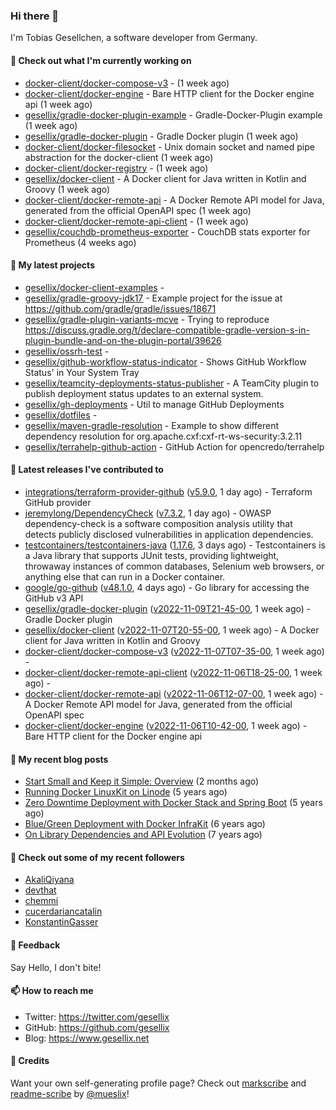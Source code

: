 ### Hi there 👋

I'm Tobias Gesellchen, a software developer from Germany.

#### 👷 Check out what I'm currently working on

- [docker-client/docker-compose-v3](https://github.com/docker-client/docker-compose-v3) -  (1 week ago)
- [docker-client/docker-engine](https://github.com/docker-client/docker-engine) - Bare HTTP client for the Docker engine api (1 week ago)
- [gesellix/gradle-docker-plugin-example](https://github.com/gesellix/gradle-docker-plugin-example) - Gradle-Docker-Plugin example (1 week ago)
- [gesellix/gradle-docker-plugin](https://github.com/gesellix/gradle-docker-plugin) - Gradle Docker plugin (1 week ago)
- [docker-client/docker-filesocket](https://github.com/docker-client/docker-filesocket) - Unix domain socket and named pipe abstraction for the docker-client (1 week ago)
- [docker-client/docker-registry](https://github.com/docker-client/docker-registry) -  (1 week ago)
- [gesellix/docker-client](https://github.com/gesellix/docker-client) - A Docker client for Java written in Kotlin and Groovy (1 week ago)
- [docker-client/docker-remote-api](https://github.com/docker-client/docker-remote-api) - A Docker Remote API model for Java, generated from the official OpenAPI spec (1 week ago)
- [docker-client/docker-remote-api-client](https://github.com/docker-client/docker-remote-api-client) -  (1 week ago)
- [gesellix/couchdb-prometheus-exporter](https://github.com/gesellix/couchdb-prometheus-exporter) - CouchDB stats exporter for Prometheus (4 weeks ago)

#### 🌱 My latest projects

- [gesellix/docker-client-examples](https://github.com/gesellix/docker-client-examples) - 
- [gesellix/gradle-groovy-jdk17](https://github.com/gesellix/gradle-groovy-jdk17) - Example project for the issue at https://github.com/gradle/gradle/issues/18671
- [gesellix/gradle-plugin-variants-mcve](https://github.com/gesellix/gradle-plugin-variants-mcve) - Trying to reproduce https://discuss.gradle.org/t/declare-compatible-gradle-version-s-in-plugin-bundle-and-on-the-plugin-portal/39626
- [gesellix/ossrh-test](https://github.com/gesellix/ossrh-test) - 
- [gesellix/github-workflow-status-indicator](https://github.com/gesellix/github-workflow-status-indicator) - Shows GitHub Workflow Status&#39; in Your System Tray
- [gesellix/teamcity-deployments-status-publisher](https://github.com/gesellix/teamcity-deployments-status-publisher) - A TeamCity plugin to publish deployment status updates to an external system.
- [gesellix/gh-deployments](https://github.com/gesellix/gh-deployments) - Util to manage GitHub Deployments
- [gesellix/dotfiles](https://github.com/gesellix/dotfiles) - 
- [gesellix/maven-gradle-resolution](https://github.com/gesellix/maven-gradle-resolution) - Example to show different dependency resolution for org.apache.cxf:cxf-rt-ws-security:3.2.11
- [gesellix/terrahelp-github-action](https://github.com/gesellix/terrahelp-github-action) - GitHub Action for opencredo/terrahelp

#### 🔭 Latest releases I've contributed to

- [integrations/terraform-provider-github](https://github.com/integrations/terraform-provider-github) ([v5.9.0](https://github.com/integrations/terraform-provider-github/releases/tag/v5.9.0), 1 day ago) - Terraform GitHub provider
- [jeremylong/DependencyCheck](https://github.com/jeremylong/DependencyCheck) ([v7.3.2](https://github.com/jeremylong/DependencyCheck/releases/tag/v7.3.2), 1 day ago) - OWASP dependency-check is a software composition analysis utility that detects publicly disclosed vulnerabilities in application dependencies.
- [testcontainers/testcontainers-java](https://github.com/testcontainers/testcontainers-java) ([1.17.6](https://github.com/testcontainers/testcontainers-java/releases/tag/1.17.6), 3 days ago) - Testcontainers is a Java library that supports JUnit tests, providing lightweight, throwaway instances of common databases, Selenium web browsers, or anything else that can run in a Docker container.
- [google/go-github](https://github.com/google/go-github) ([v48.1.0](https://github.com/google/go-github/releases/tag/v48.1.0), 4 days ago) - Go library for accessing the GitHub v3 API
- [gesellix/gradle-docker-plugin](https://github.com/gesellix/gradle-docker-plugin) ([v2022-11-09T21-45-00](https://github.com/gesellix/gradle-docker-plugin/releases/tag/v2022-11-09T21-45-00), 1 week ago) - Gradle Docker plugin
- [gesellix/docker-client](https://github.com/gesellix/docker-client) ([v2022-11-07T20-55-00](https://github.com/gesellix/docker-client/releases/tag/v2022-11-07T20-55-00), 1 week ago) - A Docker client for Java written in Kotlin and Groovy
- [docker-client/docker-compose-v3](https://github.com/docker-client/docker-compose-v3) ([v2022-11-07T07-35-00](https://github.com/docker-client/docker-compose-v3/releases/tag/v2022-11-07T07-35-00), 1 week ago) - 
- [docker-client/docker-remote-api-client](https://github.com/docker-client/docker-remote-api-client) ([v2022-11-06T18-25-00](https://github.com/docker-client/docker-remote-api-client/releases/tag/v2022-11-06T18-25-00), 1 week ago) - 
- [docker-client/docker-remote-api](https://github.com/docker-client/docker-remote-api) ([v2022-11-06T12-07-00](https://github.com/docker-client/docker-remote-api/releases/tag/v2022-11-06T12-07-00), 1 week ago) - A Docker Remote API model for Java, generated from the official OpenAPI spec
- [docker-client/docker-engine](https://github.com/docker-client/docker-engine) ([v2022-11-06T10-42-00](https://github.com/docker-client/docker-engine/releases/tag/v2022-11-06T10-42-00), 1 week ago) - Bare HTTP client for the Docker engine api

#### 📜 My recent blog posts

- [Start Small and Keep it Simple: Overview](https://www.gesellix.net/post/start-small-keep-it-simple-overview/) (2 months ago)
- [Running Docker LinuxKit on Linode](https://www.gesellix.net/post/running-docker-linuxkit-on-linode/) (5 years ago)
- [Zero Downtime Deployment with Docker Stack and Spring Boot](https://www.gesellix.net/post/zero-downtime-deployment-with-docker-stack-and-spring-boot/) (5 years ago)
- [Blue/Green Deployment with Docker InfraKit](https://www.gesellix.net/post/blue-green-deployment-with-docker-infrakit/) (6 years ago)
- [On Library Dependencies and API Evolution](https://www.gesellix.net/post/choosing-a-library/) (7 years ago)



#### 👯 Check out some of my recent followers

- [AkaliQiyana](https://github.com/AkaliQiyana)
- [devthat](https://github.com/devthat)
- [chemmi](https://github.com/chemmi)
- [cucerdariancatalin](https://github.com/cucerdariancatalin)
- [KonstantinGasser](https://github.com/KonstantinGasser)

#### 💬 Feedback

Say Hello, I don't bite!

#### 📫 How to reach me

- Twitter: https://twitter.com/gesellix
- GitHub: https://github.com/gesellix
- Blog: https://www.gesellix.net

#### 🙇 Credits

Want your own self-generating profile page? Check out [markscribe](https://github.com/muesli/markscribe)
and [readme-scribe](https://github.com/muesli/readme-scribe) by [@mueslix](https://twitter.com/mueslix)!
